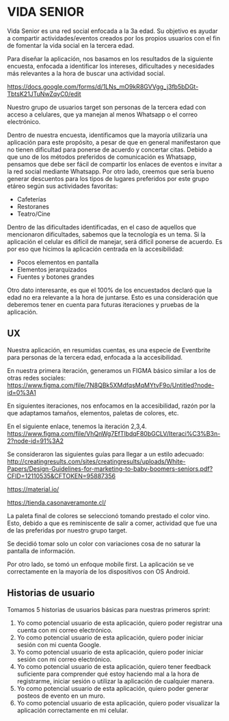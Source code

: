 # VIDA SENIOR

Vida Senior es una red social enfocada a la 3a edad. Su objetivo es ayudar a compartir actividades/eventos creados por los propios usuarios con el fin de fomentar la vida social en la tercera edad.

Para diseñar la aplicación, nos basamos en los resultados de la siguiente encuesta, enfocada a identificar los intereses, dificultades y necesidades más relevantes a la hora de buscar una actividad social.

https://docs.google.com/forms/d/1LNs_mO9kR8GVVgg_j3fb5bDGt-TbtsK21JTuNwZqyC0/edit

Nuestro grupo de usuarios target son personas de la tercera edad con acceso a celulares, que ya manejan al menos Whatsapp o el correo electrónico.

Dentro de nuestra encuesta, identificamos que la mayoría utilizaría una aplicación para este propósito, a pesar de que en general manifestaron que no tienen dificultad para ponerse de acuerdo y concertar citas. Debido a que uno de los métodos preferidos de comunicación es Whatsapp, pensamos que debe ser fácil de compartir los enlaces de eventos e invitar a la red social mediante Whatsapp.
Por otro lado, creemos que sería bueno generar descuentos para los tipos de lugares preferidos por este grupo etáreo según sus actividades favoritas: 
- Cafeterías
- Restoranes
- Teatro/Cine

Dentro de las dificultades identificadas, en el caso de aquellos que mencionaron dificultades, sabemos que la tecnología es un tema. Si la aplicación el celular es difícil de manejar, será difícil ponerse de acuerdo. Es por eso que hicimos la aplicación centrada en la accesibilidad:
- Pocos elementos en pantalla
- Elementos jerarquizados
- Fuentes y botones grandes

Otro dato interesante, es que el 100% de los encuestados declaró que la edad no era relevante a la hora de juntarse. Esto es una consideración que deberemos tener en cuenta para futuras iteraciones y pruebas de la aplicación.

## UX

Nuestra aplicación, en resumidas cuentas, es una especie de Eventbrite para personas de la tercera edad, enfocada a la accesibilidad.

En nuestra primera iteración, generamos un FIGMA básico similar a los de otras redes sociales:
https://www.figma.com/file/7N8QBk5XMdfqsMqMYtvF9o/Untitled?node-id=0%3A1

En siguientes iteraciones, nos enfocamos en la accesibilidad, razón por la que adaptamos tamaños, elementos, paletas de colores, etc.

En el siguiente enlace, tenemos la iteración 2,3,4.
https://www.figma.com/file/VhQnWg7EfTlbdqF80bGCLV/Iteraci%C3%B3n-2?node-id=91%3A2

Se consideraron las siguientes guías para llegar a un estilo adecuado:
http://creatingresults.com/sites/creatingresults/uploads/White-Papers/Design-Guidelines-for-marketing-to-baby-boomers-seniors.pdf?CFID=12110535&CFTOKEN=95887356

https://material.io/

https://tienda.casonaveramonte.cl/

La paleta final de colores se seleccionó tomando prestado el color vino. Esto, debido a que es reminiscente de salir a comer, actividad que fue una de las preferidas por nuestro grupo target.

Se decidió tomar solo un color con variaciones cosa de no saturar la pantalla de información.

Por otro lado, se tomó un enfoque mobile first. La aplicación se ve correctamente en la mayoría de los dispositivos con OS Android.

## Historias de usuario

Tomamos 5 historias de usuarios básicas para nuestras primeros sprint:
1) Yo como potencial usuario de esta aplicación, quiero poder registrar una cuenta con mi correo electrónico.
2) Yo como potencial usuario de esta aplicación, quiero poder iniciar sesión con mi cuenta Google.
3) Yo como potencial usuario de esta aplicación, quiero poder iniciar sesión con mi correo electrónico.
4) Yo como potencial usuario de esta aplicación, quiero tener feedback suficiente para comprender qué estoy haciendo mal a la hora de registrarme, iniciar sesión o utilizar la aplicación de cualquier manera.
5) Yo como potencial usuario de esta aplicación, quiero poder generar posteos de evento en un muro.
6) Yo como potencial usuario de esta aplicación, quiero poder visualizar la aplicación correctamente en mi celular.